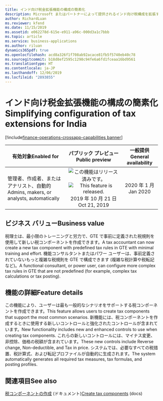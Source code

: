 ```yaml
---
title: インド向け税金拡張機能の構成の簡素化
description: Microsoft またはパートナーによって提供されるインド向け税構成を拡張する必要があるユーザーは (Global Tax Engine - GTE)、定義済みの税規則を使用して売上税コードを維持する単純化されたプロセスに似た新しい税構成を作成できます。
author: RichardLuan
ms.reviewer: kfend
ms.date: 11/15/2019
ms.assetid: e062278d-615e-e911-a96c-000d3a1c7bbb
ms.topic: article
ms.service: business-applications
ms.author: riluan
dynamics365pdf: true
ms.openlocfilehash: acd8a326f1f708ab92acace81fb5f5740eb40c78
ms.sourcegitcommit: b18d8ef2595c1298c94fe6a6fd1fceaa16bd9561
ms.translationtype: HT
ms.contentlocale: ja-JP
ms.lasthandoff: 12/06/2019
ms.locfileid: "2893855"
---
```

# <a name="simplifying-configuration-of-tax-extensions-for-india"></a><span data-ttu-id="2ac54-103">インド向け税金拡張機能の構成の簡素化</span><span class="sxs-lookup"><span data-stu-id="2ac54-103">Simplifying configuration of tax extensions for India</span></span>
[!include[finance-operations-crossapp-capabilities banner](../includes/finance-operations-crossapp-capabilities.md)]

| <span data-ttu-id="2ac54-104">有効対象</span><span class="sxs-lookup"><span data-stu-id="2ac54-104">Enabled for</span></span>    |  <span data-ttu-id="2ac54-105">パブリック プレビュー</span><span class="sxs-lookup"><span data-stu-id="2ac54-105">Public preview</span></span> | <span data-ttu-id="2ac54-106">一般提供</span><span class="sxs-lookup"><span data-stu-id="2ac54-106">General availability</span></span> | 
| ---------- | :----------: |:----------: |
|<span data-ttu-id="2ac54-107">管理者、作成者、またはアナリスト、自動的</span><span class="sxs-lookup"><span data-stu-id="2ac54-107">Admins, makers, or analysts, automatically</span></span>|<span data-ttu-id="2ac54-108">![この機能はリリース済みです。](/dynamics365-release-plan/media/green-checkmark.png "この機能はリリース済みです。")</span><span class="sxs-lookup"><span data-stu-id="2ac54-108">![This feature is released.](/dynamics365-release-plan/media/green-checkmark.png "This feature is released.")</span></span> <span data-ttu-id="2ac54-109">2019 年 10 月 21 日</span><span class="sxs-lookup"><span data-stu-id="2ac54-109">Oct 21, 2019</span></span>| <span data-ttu-id="2ac54-110">2020 年 1 月</span><span class="sxs-lookup"><span data-stu-id="2ac54-110">Jan 2020</span></span>|


## <a name="business-value"></a><span data-ttu-id="2ac54-111">ビジネス バリュー</span><span class="sxs-lookup"><span data-stu-id="2ac54-111">Business value</span></span>
<!-- bv start -->
<span data-ttu-id="2ac54-112">税理士は、最小限のトレーニングと労力で、GTE で事前に定義された税規則を使用して新しい税コンポーネントを作成できます。</span><span class="sxs-lookup"><span data-stu-id="2ac54-112">A tax accountant can now create a new tax component with predefined tax rules in GTE with minimal training and effort.</span></span> <span data-ttu-id="2ac54-113">機能コンサルタントまたはパワー ユーザーは、事前定義されていないもっと複雑な税規則を GTE で構成できます (複雑な税計算や税転記など)。</span><span class="sxs-lookup"><span data-stu-id="2ac54-113">A functional consultant, or power user, can configure more complex tax rules in GTE that are not predefined (for example, complex tax calculations or tax posting).</span></span>
<!-- bv end -->



## <a name="feature-details"></a><span data-ttu-id="2ac54-114">機能の詳細</span><span class="sxs-lookup"><span data-stu-id="2ac54-114">Feature details</span></span>
<!--feature detail start -->
<span data-ttu-id="2ac54-115">この機能により、ユーザーは最も一般的なシナリオをサポートする税コンポーネントを作成できます。</span><span class="sxs-lookup"><span data-stu-id="2ac54-115">This feature allows users to create tax components that support the most common scenarios.</span></span> <span data-ttu-id="2ac54-116">新機能には、税コンポーネントを作成するときに使用する新しいコントロールと強化されたコントロールが含まれています。</span><span class="sxs-lookup"><span data-stu-id="2ac54-116">New functionality includes new and enhanced controls to use when creating tax components.</span></span> <span data-ttu-id="2ac54-117">これらの新しいコントロールには、マイナス変更、非控除、価格の税額が含まれています。</span><span class="sxs-lookup"><span data-stu-id="2ac54-117">These new controls include Reverse change, Non-deductible, and Tax in price.</span></span> <span data-ttu-id="2ac54-118">システムでは、必要なすべての税措置、税計算式、および転記プロファイルが自動的に生成されます。</span><span class="sxs-lookup"><span data-stu-id="2ac54-118">The system automatically generates all required tax measures, tax formulas, and posting profiles.</span></span>
<!--feature detail end -->










## <a name="see-also"></a><span data-ttu-id="2ac54-119">関連項目</span><span class="sxs-lookup"><span data-stu-id="2ac54-119">See also</span></span>

<span data-ttu-id="2ac54-120">[税コンポーネントの作成](https://docs.microsoft.com/dynamics365/finance/localizations/tax-engine-create-tax-component) (ドキュメント)</span><span class="sxs-lookup"><span data-stu-id="2ac54-120">[Create tax components](https://docs.microsoft.com/dynamics365/finance/localizations/tax-engine-create-tax-component) (docs)</span></span>
